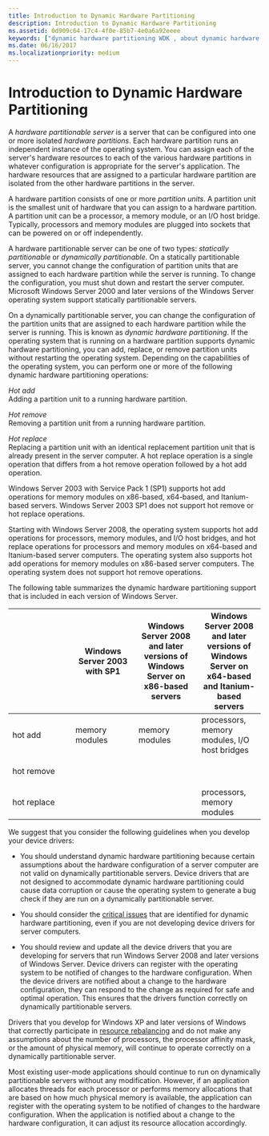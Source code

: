```yaml
---
title: Introduction to Dynamic Hardware Partitioning
description: Introduction to Dynamic Hardware Partitioning
ms.assetid: 0d909c64-17c4-4f0e-85b7-4e0a6a92eeee
keywords: ["dynamic hardware partitioning WDK , about dynamic hardware partitioning", "hardware partitioning WDK dynamic , about dynamic hardware partitioning", "partitions WDK dynamic hardware , about dynamic hardware partitioning", "hardware partitionable servers WDK", "partition units WDK dynamic hardware partitions", "statically partitionable servers WDK dynamic hardware partitioning", "dynamically partitionable servers WDK dynamic hardware partitioning", "hot add WDK dynamic hardware partitioning", "hot remove WDK dynamic hardware partitioning", "hot replace WDK dynamic hardware partitioning", "servers WDK dynamic hardware partitioning", "hardware partitions WDK"]
ms.date: 06/16/2017
ms.localizationpriority: medium
---
```


# Introduction to Dynamic Hardware Partitioning


A *hardware partitionable server* is a server that can be configured into one or more isolated *hardware partitions*. Each hardware partition runs an independent instance of the operating system. You can assign each of the server's hardware resources to each of the various hardware partitions in whatever configuration is appropriate for the server's application. The hardware resources that are assigned to a particular hardware partition are isolated from the other hardware partitions in the server.

A hardware partition consists of one or more *partition units*. A partition unit is the smallest unit of hardware that you can assign to a hardware partition. A partition unit can be a processor, a memory module, or an I/O host bridge. Typically, processors and memory modules are plugged into sockets that can be powered on or off independently.

A hardware partitionable server can be one of two types: *statically partitionable* or *dynamically partitionable*. On a statically partitionable server, you cannot change the configuration of partition units that are assigned to each hardware partition while the server is running. To change the configuration, you must shut down and restart the server computer. Microsoft Windows Server 2000 and later versions of the Windows Server operating system support statically partitionable servers.

On a dynamically partitionable server, you can change the configuration of the partition units that are assigned to each hardware partition while the server is running. This is known as *dynamic hardware partitioning*. If the operating system that is running on a hardware partition supports dynamic hardware partitioning, you can add, replace, or remove partition units without restarting the operating system. Depending on the capabilities of the operating system, you can perform one or more of the following dynamic hardware partitioning operations:

<a href="" id="hot-add"></a>*Hot add*  
Adding a partition unit to a running hardware partition.

<a href="" id="hot-remove"></a>*Hot remove*  
Removing a partition unit from a running hardware partition.

<a href="" id="hot-replace"></a>*Hot replace*  
Replacing a partition unit with an identical replacement partition unit that is already present in the server computer. A hot replace operation is a single operation that differs from a hot remove operation followed by a hot add operation.

Windows Server 2003 with Service Pack 1 (SP1) supports hot add operations for memory modules on x86-based, x64-based, and Itanium-based servers. Windows Server 2003 SP1 does not support hot remove or hot replace operations.

Starting with Windows Server 2008, the operating system supports hot add operations for processors, memory modules, and I/O host bridges, and hot replace operations for processors and memory modules on x64-based and Itanium-based server computers. The operating system also supports hot add operations for memory modules on x86-based server computers. The operating system does not support hot remove operations.

The following table summarizes the dynamic hardware partitioning support that is included in each version of Windows Server.

<table>
<colgroup>
<col width="25%" />
<col width="25%" />
<col width="25%" />
<col width="25%" />
</colgroup>
<thead>
<tr class="header">
<th></th>
<th>Windows Server 2003 with SP1</th>
<th>Windows Server 2008 and later versions of Windows Server on x86-based servers</th>
<th>Windows Server 2008 and later versions of Windows Server on x64-based and Itanium-based servers</th>
</tr>
</thead>
<tbody>
<tr class="odd">
<td><p>hot add</p></td>
<td><p>memory modules</p></td>
<td><p>memory modules</p></td>
<td>processors,
memory modules,
I/O host bridges</td>
</tr>
<tr class="even">
<td><p>hot remove</p></td>
<td></td>
<td></td>
<td></td>
</tr>
<tr class="odd">
<td><p>hot replace</p></td>
<td></td>
<td></td>
<td>processors,
memory modules</td>
</tr>
</tbody>
</table>

 

We suggest that you consider the following guidelines when you develop your device drivers:

-   You should understand dynamic hardware partitioning because certain assumptions about the hardware configuration of a server computer are not valid on dynamically partitionable servers. Device drivers that are not designed to accommodate dynamic hardware partitioning could cause data corruption or cause the operating system to generate a bug check if they are run on a dynamically partitionable server.

-   You should consider the [critical issues](changes-to-the-number-of-processors.md) that are identified for dynamic hardware partitioning, even if you are not developing device drivers for server computers.

-   You should review and update all the device drivers that you are developing for servers that run Windows Server 2008 and later versions of Windows Server. Device drivers can register with the operating system to be notified of changes to the hardware configuration. When the device drivers are notified about a change to the hardware configuration, they can respond to the change as required for safe and optimal operation. This ensures that the drivers function correctly on dynamically partitionable servers.

Drivers that you develop for Windows XP and later versions of Windows that correctly participate in [resource rebalancing](stopping-a-device-to-rebalance-resources.md) and do not make any assumptions about the number of processors, the processor affinity mask, or the amount of physical memory, will continue to operate correctly on a dynamically partitionable server.

Most existing user-mode applications should continue to run on dynamically partitionable servers without any modification. However, if an application allocates threads for each processor or performs memory allocations that are based on how much physical memory is available, the application can register with the operating system to be notified of changes to the hardware configuration. When the application is notified about a change to the hardware configuration, it can adjust its resource allocation accordingly.

 

 




